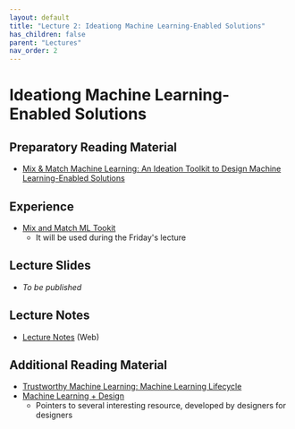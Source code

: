 ```yaml
---
layout: default
title: "Lecture 2: Ideationg Machine Learning-Enabled Solutions"
has_children: false
parent: "Lectures"
nav_order: 2
---
```


# Ideationg Machine Learning-Enabled Solutions

## Preparatory Reading Material

- [Mix & Match Machine Learning: An Ideation Toolkit to Design Machine Learning-Enabled Solutions](https://dl.acm.org/doi/pdf/10.1145/3569009.3572739)


## Experience

- [Mix and Match ML Tookit](https://mixmatchmltoolkit.github.io)
   - It will be used during the Friday's lecture

## Lecture Slides

- *To be published*

## Lecture Notes

- [Lecture Notes](https://surfdrive.surf.nl/files/index.php/s/RyBCGg8LJ1HgXFG) (Web)

## Additional Reading Material

- [Trustworthy Machine Learning: Machine Learning Lifecycle](http://www.trustworthymachinelearning.com/trustworthymachinelearning-02.htm)
 - [Machine Learning + Design](https://machinelearning.design/)
   - Pointers to several interesting resource, developed by designers for designers 